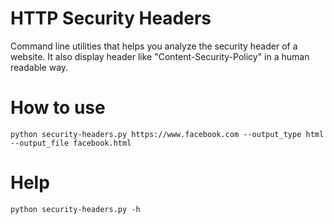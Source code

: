 # HTTP Security Headers

Command line utilities that helps you analyze the security header of a website. It also display header like "Content-Security-Policy" in a human readable way.

# How to use

    python security-headers.py https://www.facebook.com --output_type html --output_file facebook.html
    
    
# Help

    python security-headers.py -h
